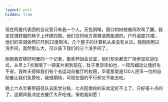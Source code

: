 ```yaml
---
layout: post
hidden: true
---
```

现在阿曼代表团的会议室只有我一个人。天色阴暗，窗口的树枝被风吹弯了腰。我坐在很舒服的椅子上环顾四周。他们住的地方真够浪费能源的。户外温度20度，他们的空调依然打开到22度制冷。几个屋子的计算机从来没有关过。我刚刚用过洗手间，竟然那么大，可以装下我们的三个洗手间了。

刚刚我安顿好阿曼的一个记者，搬奖杯回会议室，他们却全都去广场参加欢迎仪式。从早上7点我喝了一顿麦片粥到现在，肚子里空空如也，一阵阵蠕动让我好生不安。我昨天得知我们有个去运动员餐厅的权限，毕竟那里是120人民币一位的自助餐让我们免费吃，我很期待，可现在饿的不行却又不能去吃。

晚上六点半要带田径队去医学分级，七点回南校的车肯定赶不上了。只好搭十点的了。这期间我决定去餐厅大开吃戒。保佑我如愿！